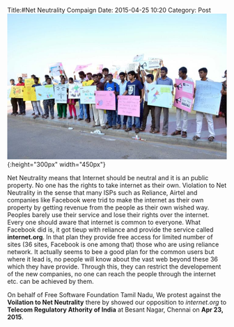 Title:#Net Neutrality Compaign
Date: 2015-04-25 10:20
Category: Post
![NET NEUTRALITY](../images/net.jpg){:height="300px" width="450px"}

Net Neutrality means that Internet should be neutral and it is an public property. No one has the rights to take internet as their own. Violation to Net Neutrality in the sense that many ISPs such as Reliance, Airtel and companies like Facebook were trid to make the internet as their own property by getting revenue from the people as their own wished way. Peoples barely use their service and lose their rights over the internet. Every one should aware that internet is common to everyone. What Facebook did is, it got tieup with reliance and provide the service called **internet.org**. In that plan they provide free access for limited number of sites (36 sites, Facebook is one among that) those who are using reliance network. It actually seems to bee a good plan for the common users but where it lead is, no people will know about the vast web beyond these 36 which they have provide. Through this, they can restrict the developement of the new companies, no one can reach the people through the internet etc. can be achieved by them. 

On behalf of Free Software Foundation Tamil Nadu, We protest against the **Voilation to Net Neutrality** there by showed our opposition to *internet.org* to **Telecom Regulatory Athority of India** at Besant Nagar, Chennai on **Apr 23, 2015**.
